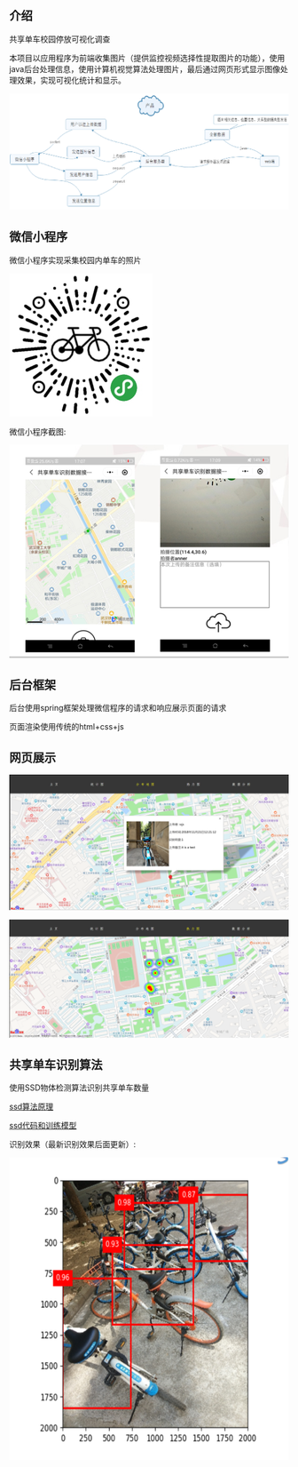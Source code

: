 ## 介绍

共享单车校园停放可视化调查

本项目以应用程序为前端收集图片（提供监控视频选择性提取图片的功能），使用java后台处理信息，使用计算机视觉算法处理图片，最后通过网页形式显示图像处理效果，实现可视化统计和显示。

![](image/overview.png)

##  微信小程序

微信小程序实现采集校园内单车的照片

![](image/2019-4-6-1.png)

微信小程序截图:

![](image/2019-4-6-3.png)

## 后台框架

后台使用spring框架处理微信程序的请求和响应展示页面的请求

页面渲染使用传统的html+css+js

## 网页展示

![](image/map1.png)

![](image/map2.png)

## 共享单车识别算法

使用SSD物体检测算法识别共享单车数量

[ssd算法原理](https://www.dlcv.wang/2019/04/04/ssd/)

[ssd代码和训练模型](https://github.com/anner-wang/personalized-driving/tree/master/ssd)

识别效果（最新识别效果后面更新）:

![](image/ssd.png)

